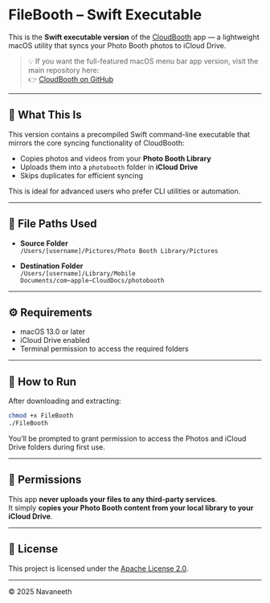 # FileBooth – Swift Executable

This is the **Swift executable version** of the [CloudBooth](https://github.com/Navaneeth-Git/CloudBooth) app — a lightweight macOS utility that syncs your Photo Booth photos to iCloud Drive.

> 💡 If you want the full-featured macOS menu bar app version, visit the main repository here:  
> 👉 [CloudBooth on GitHub](https://github.com/Navaneeth-Git/CloudBooth)

---

## 🧱 What This Is

This version contains a precompiled Swift command-line executable that mirrors the core syncing functionality of CloudBooth:

- Copies photos and videos from your **Photo Booth Library**
- Uploads them into a `photobooth` folder in **iCloud Drive**
- Skips duplicates for efficient syncing

This is ideal for advanced users who prefer CLI utilities or automation.

---

## 📂 File Paths Used

- **Source Folder**  
  `/Users/[username]/Pictures/Photo Booth Library/Pictures`

- **Destination Folder**  
  `/Users/[username]/Library/Mobile Documents/com~apple~CloudDocs/photobooth`

---

## ⚙️ Requirements

- macOS 13.0 or later
- iCloud Drive enabled
- Terminal permission to access the required folders

---

## 🚀 How to Run

After downloading and extracting:

```bash
chmod +x FileBooth
./FileBooth
```

You’ll be prompted to grant permission to access the Photos and iCloud Drive folders during first use.

---

## 🔐 Permissions

This app **never uploads your files to any third-party services**.  
It simply **copies your Photo Booth content from your local library to your iCloud Drive**.

---

## 📜 License

This project is licensed under the [Apache License 2.0](LICENSE).

---

© 2025 Navaneeth
